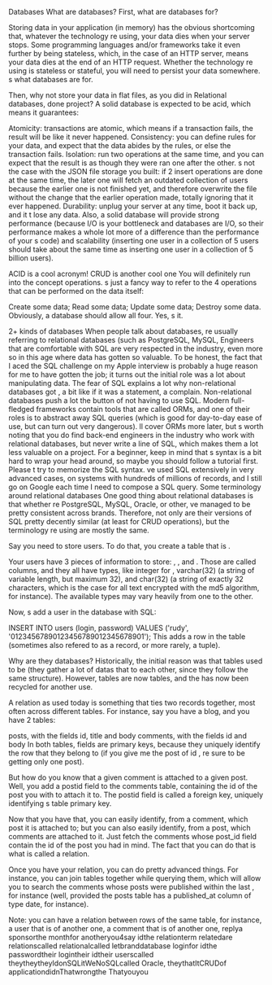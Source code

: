Databases
What are databases?
First, what are databases for?

Storing data in your application (in memory) has the obvious shortcoming that, whatever the technology re using, your data dies when your server stops. Some programming languages and/or frameworks take it even further by being stateless, which, in the case of an HTTP server, means your data dies at the end of an HTTP request. Whether the technology re using is stateless or stateful, you will need to persist your data somewhere. s what databases are for.

Then, why not store your data in flat files, as you did in Relational databases, done  project? A solid database is expected to be acid, which means it guarantees:

Atomicity: transactions are atomic, which means if a transaction fails, the result will be like it never happened.
Consistency: you can define rules for your data, and expect that the data abides by the rules, or else the transaction fails.
Isolation: run two operations at the same time, and you can expect that the result is as though they were ran one after the other. s not the case with the JSON file storage you built: if 2 insert operations are done at the same time, the later one will fetch an outdated collection of users because the earlier one is not finished yet, and therefore overwrite the file without the change that the earlier operation made, totally ignoring that it ever happened.
Durability: unplug your server at any time, boot it back up, and it t lose any data.
Also, a solid database will provide strong performance (because I/O is your bottleneck and databases are I/O, so their performance makes a whole lot more of a difference than the performance of your s code) and scalability (inserting one user in a collection of 5 users should take about the same time as inserting one user in a collection of 5 billion users).

ACID is a cool acronym! CRUD is another cool one
You will definitely run into the concept  operations. s just a fancy way to refer to the 4 operations that can be performed on the data itself:

Create some data;
Read some data;
Update some data;
Destroy some data.
Obviously, a database should allow all four. Yes, s it.

2+ kinds of databases
When people talk about databases, re usually referring to relational databases (such as PostgreSQL, MySQL, 
Engineers that are comfortable with SQL are very respected in the industry, even more so in this age where data has gotten so valuable. To be honest, the fact that I aced the SQL challenge on my Apple interview is probably a huge reason for me to have gotten the job; it turns out the initial role was a lot about manipulating data.
The fear of SQL explains a lot why non-relational databases got , a bit like if it was a statement, a complain. Non-relational databases push a lot the button of not having to use SQL.
Modern full-fledged frameworks contain tools that are called ORMs, and one of their roles is to abstract away SQL queries (which is good for day-to-day ease of use, but can turn out very dangerous). ll cover ORMs more later, but s worth noting that you do find back-end engineers in the industry who work with relational databases, but never write a line of SQL, which makes them a lot less valuable on a project.
For a beginner, keep in mind that s syntax is a bit hard to wrap your head around, so maybe you should follow a tutorial first. Please t try to memorize the SQL syntax. ve used SQL extensively in very advanced cases, on systems with hundreds of millions of records, and I still go on Google each time I need to compose a SQL query.
Some terminology around relational databases
One good thing about relational databases is that whether re PostgreSQL, MySQL, Oracle, or other, ve managed to be pretty consistent across brands. Therefore, not only are their versions of SQL pretty decently similar (at least for CRUD operations), but the terminology re using are mostly the same.

Say you need to store users. To do that, you create a table that is .

Your users have 3 pieces of information to store: , , and . Those are called columns, and they all have types, like integer for , varchar(32)  (a string of variable length, but maximum 32), and char(32) (a string of exactly 32 characters, which is the case for all text encrypted with the md5 algorithm, for instance). The available types may vary heavily from one  to the other.

Now, s add a user in the database with SQL:

INSERT INTO users (login, password) VALUES ('rudy', '01234567890123456789012345678901');
This adds a row in the table (sometimes also refered to as a record, or more rarely, a tuple).

Why are they  databases?
Historically, the initial reason was that tables used to be  (they gather a lot of datas that  to each other, since they follow the same structure). However, tables are now tables, and the  has now been recycled for another use.

A relation as used today is something that ties two records together, most often across different tables. For instance, say you have a blog, and you have 2 tables:

posts, with the fields id, title and body
comments, with the fields id and body
In both tables,  fields are primary keys, because they uniquely identify the row that they belong to (if you give me the post of id , re sure to be getting only one post).

But how do you know that a given comment is attached to a given post. Well, you add a postid field to the comments table, containing the id of the post you with to attach it to. The postid field is called a foreign key, uniquely identifying s table primary key.

Now that you have that, you can easily identify, from a comment, which post it is attached to; but you can also easily identify, from a post, which comments are attached to it. Just fetch the comments whose post_id field contain the id of the post you had in mind. The fact that you can do that is what is called a relation.

Once you have your relation, you can do pretty advanced things. For instance, you can join tables together while querying them, which will allow you to search the comments whose posts were published within the last , for instance (well, provided the posts table has a published_at column of type date, for instance).

Note: you can have a relation between rows of the same table, for instance, a user that is  of another one, a comment that is  of another one, replya sponsorthe monthfor anotheryou4say idthe relationterm relatedare relationscalled relationalcalled letbranddatabase loginfor idthe passwordtheir logintheir idtheir userscalled theytheytheyIdonSQLitWeNoSQLcalled Oracle, theythatItCRUDof applicationdidnThatwrongthe Thatyouyou